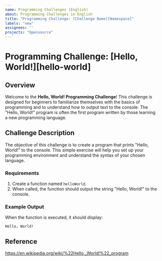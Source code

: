 ```yaml
---
name: Programming Challenges (English)
about: Programming Challenges in English
title: "Programming Challenge: [Challenge Name][Namespace]"
labels: "new"
assignees: ''
projects: "Opensource"
---
```


# Programming Challenge: [Hello, World!][hello-world]

## Overview

Welcome to the **Hello, World! Programming Challenge**! This challenge is designed for beginners to familiarize themselves with the basics of programming and to understand how to output text to the console. The "Hello, World!" program is often the first program written by those learning a new programming language.

## Challenge Description

The objective of this challenge is to create a program that prints "Hello, World!" to the console. This simple exercise will help you set up your programming environment and understand the syntax of your chosen language.

### Requirements

1. Create a function named `helloWorld`.
2. When called, the function should output the string "Hello, World!" to the console.

### Example Output

When the function is executed, it should display:
```
Hello, World!
```

## Reference
https://en.wikipedia.org/wiki/%22Hello,_World!%22_program